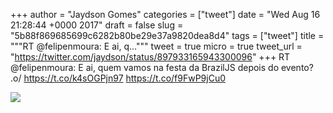 
+++
author = "Jaydson Gomes"
categories = ["tweet"]
date = "Wed Aug 16 21:28:44 +0000 2017"
draft = false
slug = "5b88f869685699c6282b80be29e37a9820dea8d4"
tags = ["tweet"]
title = """RT @felipenmoura: E ai, q..."""
tweet = true
micro = true
tweet_url = "https://twitter.com/jaydson/status/897933165943300096"
+++
RT @felipenmoura: E ai, quem vamos na festa da BrazilJS depois do evento? .o/
https://t.co/k4sOGPjn97 https://t.co/f9FwP9jCu0

![](/images/tweet-media/897933165943300096-DHW7cYtXsAIGc4m.jpg)